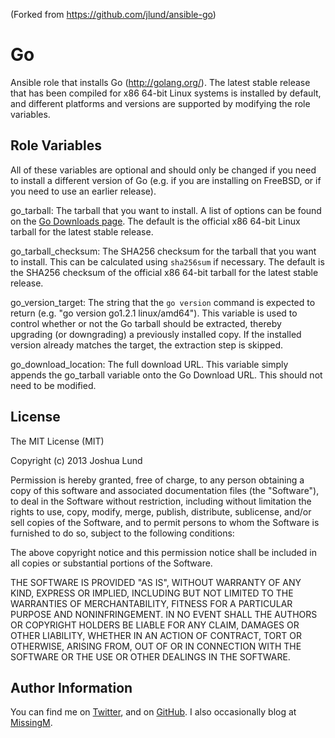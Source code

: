 (Forked from https://github.com/jlund/ansible-go)

Go
========

Ansible role that installs Go (http://golang.org/). The latest stable release that has been compiled for x86 64-bit Linux systems is installed by default, and different platforms and versions are supported by modifying the role variables.

Role Variables
--------------

All of these variables are optional and should only be changed if you need to install a different version of Go (e.g. if you are installing on FreeBSD, or if you need to use an earlier release).

go_tarball: The tarball that you want to install. A list of options can be found on the [Go Downloads page](http://code.google.com/p/go/downloads/list). The default is the official x86 64-bit Linux tarball for the latest stable release.

go_tarball_checksum: The SHA256 checksum for the tarball that you want to install. This can be calculated using `sha256sum` if necessary. The default is the SHA256 checksum of the official x86 64-bit tarball for the latest stable release.

go_version_target: The string that the `go version` command is expected to return (e.g. "go version go1.2.1 linux/amd64"). This variable is used to control whether or not the Go tarball should be extracted, thereby upgrading (or downgrading) a previously installed copy. If the installed version already matches the target, the extraction step is skipped.

go_download_location: The full download URL. This variable simply appends the go_tarball variable onto the Go Download URL. This should not need to be modified.

License
-------

The MIT License (MIT)

Copyright (c) 2013 Joshua Lund

Permission is hereby granted, free of charge, to any person obtaining a copy of this software and associated documentation files (the "Software"), to deal in the Software without restriction, including without limitation the rights to use, copy, modify, merge, publish, distribute, sublicense, and/or sell copies of the Software, and to permit persons to whom the Software is furnished to do so, subject to the following conditions:

The above copyright notice and this permission notice shall be included in all copies or substantial portions of the Software.

THE SOFTWARE IS PROVIDED "AS IS", WITHOUT WARRANTY OF ANY KIND, EXPRESS OR IMPLIED, INCLUDING BUT NOT LIMITED TO THE WARRANTIES OF MERCHANTABILITY, FITNESS FOR A PARTICULAR PURPOSE AND NONINFRINGEMENT. IN NO EVENT SHALL THE AUTHORS OR COPYRIGHT HOLDERS BE LIABLE FOR ANY CLAIM, DAMAGES OR OTHER LIABILITY, WHETHER IN AN ACTION OF CONTRACT, TORT OR OTHERWISE, ARISING FROM, OUT OF OR IN CONNECTION WITH THE SOFTWARE OR THE USE OR OTHER DEALINGS IN THE SOFTWARE.

Author Information
------------------

You can find me on [Twitter](https://twitter.com/joshualund), and on [GitHub](https://github.com/jlund/). I also occasionally blog at [MissingM](http://missingm.co).
